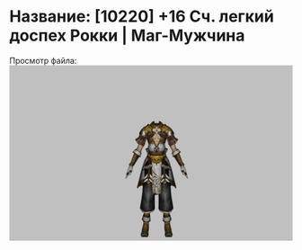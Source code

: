 # Название: [10220] +16 Сч. легкий доспех Рокки | Маг-Мужчина

Просмотр файла:
![p040032.png](p040032.png)